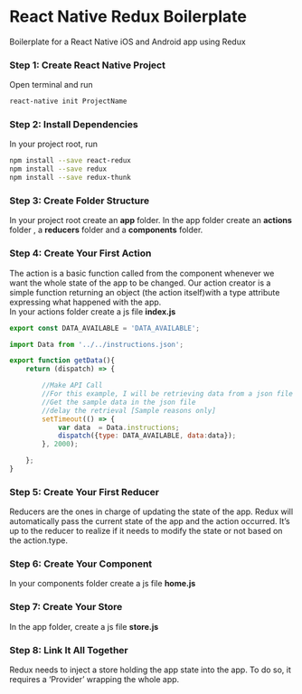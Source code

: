 # React Native Redux Boilerplate

Boilerplate for a React Native iOS and Android app using Redux

<a name="step1"></a>
### Step 1: Create React Native Project

Open terminal and run
```bash
react-native init ProjectName
```

<a name="step2"></a>
### Step 2: Install Dependencies

In your project root, run
```bash
npm install --save react-redux
npm install --save redux
npm install --save redux-thunk
```

<a name="step3"></a>
### Step 3: Create Folder Structure

In your project root create an <b>app</b> folder. In the app folder create an <b>actions</b> folder , a <b>reducers</b> folder and a <b>components</b> folder.


<a name="step4"></a>
### Step 4: Create Your First Action

The action is a basic function called from the component whenever we want the whole state of the app to be changed.
Our action creator is a simple function returning an object (the action itself)with a type attribute expressing what happened with the app.
<br>
In your actions folder create a js file <b>index.js</b>

```javascript
export const DATA_AVAILABLE = 'DATA_AVAILABLE';

import Data from '../../instructions.json';

export function getData(){
    return (dispatch) => {

        //Make API Call
        //For this example, I will be retrieving data from a json file
        //Get the sample data in the json file
        //delay the retrieval [Sample reasons only]
        setTimeout(() => {
            var data  = Data.instructions;
            dispatch({type: DATA_AVAILABLE, data:data});
        }, 2000);

    };
}

```

<a name="step5"></a>
### Step 5: Create Your First Reducer

Reducers are the ones in charge of updating the state of the app. Redux will automatically pass the current state of the app and the action occurred.
It’s up to the reducer to realize if it needs to modify the state or not based on the action.type.
<br>

<a name="step6"></a>
### Step 6: Create Your Component

In your components folder create a js file <b>home.js</b>


<a name="step7"></a>
### Step 7: Create Your Store

In the app folder, create a js file <b>store.js</b>


<a name="step8"></a>
### Step 8: Link It All Together

Redux needs to inject a store holding the app state into the app.
To do so, it requires a ‘Provider’ wrapping the whole app.
